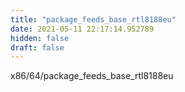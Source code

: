 ```yaml
---
title: "package_feeds_base_rtl8188eu"
date: 2021-05-11 22:17:14.952789
hidden: false
draft: false
---
```


x86/64/package_feeds_base_rtl8188eu

